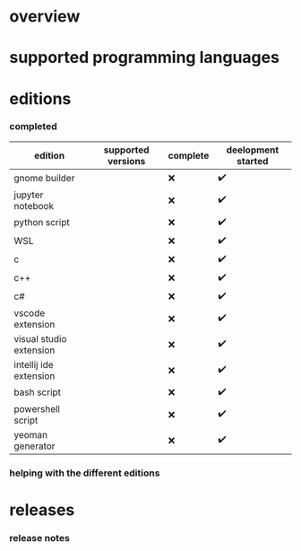 # overview

# supported programming languages

# editions

### completed

| edition                 | supported versions | complete | deelopment started |
|-------------------------|--------------------|----------|--------------------|
| gnome builder           |                    | :x:      | :heavy_check_mark: |
| jupyter notebook        |                    | :x:      | :heavy_check_mark: |
| python script           |                    | :x:      | :heavy_check_mark: |
| WSL                     |                    | :x:      | :heavy_check_mark: |
| c                       |                    | :x:      | :heavy_check_mark: |
| c++                     |                    | :x:      | :heavy_check_mark: |
| c#                      |                    | :x:      | :heavy_check_mark: |
| vscode extension        |                    | :x:      | :heavy_check_mark: |
| visual studio extension |                    | :x:      | :heavy_check_mark: |
| intellij ide extension  |                    | :x:      | :heavy_check_mark: |
| bash script             |                    | :x:      | :heavy_check_mark: |
| powershell script       |                    | :x:      | :heavy_check_mark: |
| yeoman generator        |                    | :x:      | :heavy_check_mark: |


### helping with the different editions

# releases

### release notes
